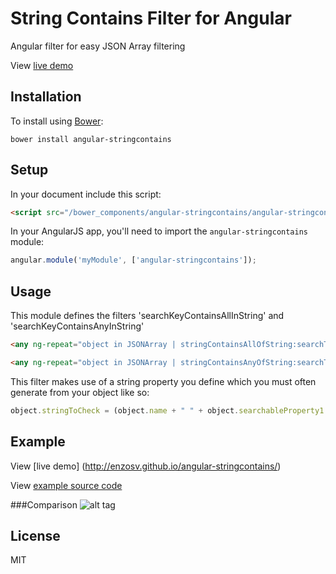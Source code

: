 # String Contains Filter for Angular
Angular filter for easy JSON Array filtering

View [live demo](http://enzosv.github.io/angular-stringcontains/)

## Installation

To install using [Bower](http://bower.io):

```shell
bower install angular-stringcontains
```

## Setup

In your document include this script:

```html
<script src="/bower_components/angular-stringcontains/angular-stringcontains.js"></script>
```

In your AngularJS app, you'll need to import the `angular-stringcontains` module:

```javascript
angular.module('myModule', ['angular-stringcontains']);
```

## Usage

This module defines the filters 'searchKeyContainsAllInString' and 'searchKeyContainsAnyInString'

```html
<any ng-repeat="object in JSONArray | stringContainsAllOfString:searchTerm:'stringToCheck'"></any>

<any ng-repeat="object in JSONArray | stringContainsAnyOfString:searchTerm:'stringToCheck'"></any>
```

This filter makes use of a string property you define which you must often generate from your object like so:

```javascript
object.stringToCheck = (object.name + " " + object.searchableProperty1 + " " + object.searchableProperty2).toLowerCase();
```

## Example
View [live demo] (http://enzosv.github.io/angular-stringcontains/)

View [example source code](https://github.com/enzosv/angular-stringcontains/tree/gh-pages)

###Comparison
![alt tag](https://raw.githubusercontent.com/enzosv/angular-stringcontains/master/comparison.png)

## License

MIT
